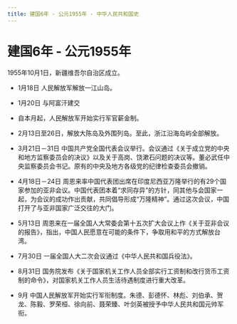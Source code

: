 ```yaml
---
title: 建国6年 - 公元1955年 - 中华人民共和国史
---
```


# 建国6年 - 公元1955年

1955年10月1日，新疆维吾尔自治区成立。

+ 1月18日 人民解放军解放一江山岛。

+ 1月20日 与阿富汗建交

+ 自本月起，人民解放军开始实行军官薪金制。

+ 2月13日至26日，解放大陈岛及外围列岛。至此，浙江沿海岛屿全部解放。

+ 3月21日－31日 中国共产党全国代表会议举行。会议通过《关于成立党的中央和地方监察委员会的决议》以及关于高岗、饶漱石问题的决议等。董必武任中央监察委员会书记。原有的中央及地方各级党的纪律检查委员会撤销。

+ 4月18日－24日 周恩来率中国代表团出席在印度尼西亚万隆举行的有29个国家参加的亚非会议。中国代表团本着“求同存异”的方针，同其他与会国家一起，为会议的成功作出贡献，共同倡导形成“万隆精神”。通过这次会议，中国打开了与亚非国家广泛交往的大门。

+ 5月13日 周恩来在一届全国人大常委会第十五次扩大会议上作《关于亚非会议的报告》，指出，中国人民愿意在可能的条件下，争取用和平的方式解放台湾。

+ 7月30日 一届全国人大二次会议通过《中华人民共和国兵役法》。

+ 8月31日 国务院发布《关于国家机关工作人员全部实行工资制和改行货币工资制的命令》，对国家机关工作人员生活待遇制度进行重大改革。

+ 9月 中国人民解放军开始实行军衔制度。朱德、彭德怀、林彪、刘伯承、贺龙、陈毅、罗荣桓、徐向前、聂荣臻、叶剑英被授予中华人民共和国元帅军衔。